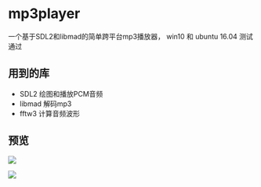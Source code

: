 # mp3player
一个基于SDL2和libmad的简单跨平台mp3播放器， win10 和 ubuntu 16.04 测试通过
## 用到的库
- SDL2            绘图和播放PCM音频
- libmad          解码mp3
- fftw3           计算音频波形

## 预览
![](https://raw.githubusercontent.com/system128cn/mp3player/master/view2.PNG)  

![](https://raw.githubusercontent.com/system128cn/mp3player/master/view1.png)

